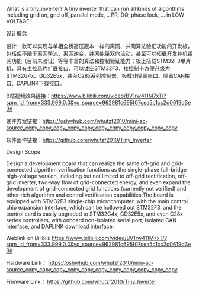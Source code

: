 What is a tiny_inverter?
A tiny inverter that can run all kinds of algorithms including grid on, grid off, parallel mode, .. PR, DQ, phase lock, ... in LOW VOLTAGE!

设计概念

设计一款可以实现与单相全桥高压版本一样的离网、并网算法验证功能的开发板，包括但不限于离网整流、离网逆变，并网能量双向流动，甚至可以拓展开发并机组网功能（目前未验证）等等丰富的算法和控制验证能力；板上搭载STM32F3单片机，具有主控芯片扩展接口，可以镂空STM32F3，接控制卡方便升级为STM32G4x、GD32E5x，甚至C28x系列控制器，板载非隔离串口、隔离CAN接口、DAPLINK下载接口。


B站视频效果链接：https://www.bilibili.com/video/BV1rw411M7xT/?spm_id_from=333.999.0.0&vd_source=962981c695f07cea5c1cc2d0619d3e3d

硬件方案链接：https://oshwhub.com/whutzf2010/mini-ac-source_copy_copy_copy_copy_copy_copy_copy_copy_copy_copy_copy

软件固件链接：https://github.com/whutzf2010/Tiny_Inverter

Design Scope

Design a development board that can realize the same off-grid and grid-connected algorithm verification functions as the single-phase full-bridge high-voltage version, including but not limited to off-grid rectification, off-grid inverter, two-way flow of grid-connected energy, and even expand the development of grid-connected grid functions (currently not verified) and other rich algorithm and control verification capabilities;The board is equipped with STM32F3 single-chip microcomputer, with the main control chip expansion interface, which can be hollowed out STM32F3, and the control card is easily upgraded to STM32G4x, GD32E5x, and even C28x series controllers, with onboard non-isolated serial port, isolated CAN interface, and DAPLINK download interface.

Weblink on Bilibili:  https://www.bilibili.com/video/BV1rw411M7xT/?spm_id_from=333.999.0.0&vd_source=962981c695f07cea5c1cc2d0619d3e3d

Hardware Link： https://oshwhub.com/whutzf2010/mini-ac-source_copy_copy_copy_copy_copy_copy_copy_copy_copy_copy_copy

Frimware Link： https://github.com/whutzf2010/Tiny_Inverter
